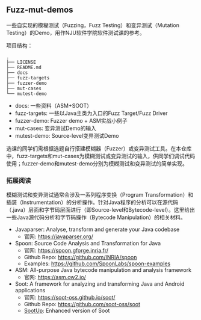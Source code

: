 ## Fuzz-mut-demos

一些自实现的模糊测试（Fuzzing，Fuzz Testing）和变异测试（Mutation Testing）的Demo，用作NJU软件学院软件测试课的参考。

项目结构：
```shell
.
├── LICENSE       
├── README.md
├── docs            
├── fuzz-targets
├── fuzzer-demo 
├── mut-cases 
└── mutest-demo 
```

- docs: 一些资料（ASM+SOOT）
- fuzz-targets: 一些以Java主类为入口的Fuzz Target/Fuzz Driver
- fuzzer-demo: Fuzzer demo + ASM实战小例子
- mut-cases: 变异测试Demo的输入
- mutest-demo: Source-level变异测试Demo

选课的同学们需根据选题自行搭建模糊器（Fuzzer）或变异测试工具。在本仓库中，fuzz-targets和mut-cases为模糊测试或变异测试的输入，供同学们调试代码使用；fuzzer-demo和mutest-demo分别为模糊测试和变异测试的简单实现。

### 拓展阅读

模糊测试和变异测试通常会涉及一系列程序变换（Program Transformation）和插装（Instrumentation）的分析操作。针对Java程序的分析可以在源代码（.java）层面和字节码层面进行（即Source-level和Bytecode-level）。这里给出一些Java源代码分析和字节码操作（Bytecode Manipulation）的相关材料。

- Javaparser: Analyse, transform and generate your Java codebase
  - 官网: https://javaparser.org/
- Spoon: Source Code Analysis and Transformation for Java
  - 官网: https://spoon.gforge.inria.fr/
  - Github Repo: https://github.com/INRIA/spoon
  - Examples: https://github.com/SpoonLabs/spoon-examples
- ASM: All-purpose Java bytecode manipulation and analysis framework
  - 官网: https://asm.ow2.io/
- Soot: A framework for analyzing and transforming Java and Android applications
  - 官网: https://soot-oss.github.io/soot/
  - Github Repo: https://github.com/soot-oss/soot 
  - [SootUp](https://soot-oss.github.io/SootUp/announce/): Enhanced version of Soot 
